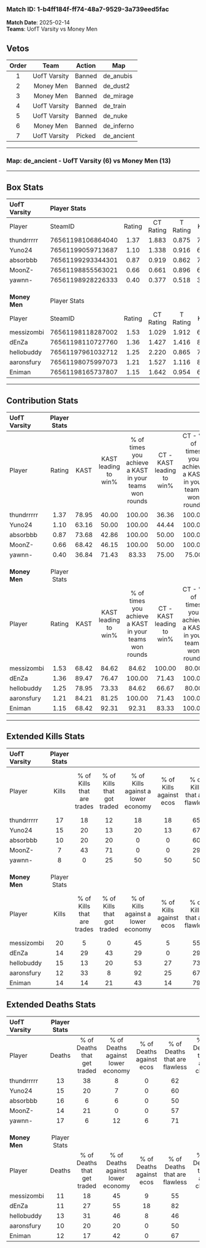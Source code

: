 ### Match ID: 1-b4ff184f-ff74-48a7-9529-3a739eed5fac  
**Match Date**: 2025-02-14  
**Teams**: UofT Varsity vs Money Men  

## Vetos  

| Order | Team | Action | Map |
| :---: | :--: | :----: | --- |
| 1 | UofT Varsity | Banned | de_anubis |
| 2 | Money Men | Banned | de_dust2 |
| 3 | Money Men | Banned | de_mirage |
| 4 | UofT Varsity | Banned | de_train |
| 5 | UofT Varsity | Banned | de_nuke |
| 6 | Money Men | Banned | de_inferno |
| 7 | UofT Varsity | Picked | de_ancient |

---  

### **Map**: de_ancient - UofT Varsity (6) vs Money Men (13)  
---  

## Box Stats  

| **UofT Varsity** | Player Stats      |        |           |          |       |       |       |         |        |      |     |
| :- | :- | :-: | :-: | :-: | :-: | :-: | :-: | :-: | :-: | :-: | :-: |
| Player           | SteamID           | Rating | CT Rating | T Rating | KAST  |  ADR  | Kills | Assists | Deaths | K/D  | HS% |
| thundrrrrr       | 76561198106864040 |  1.37  |   1.883   |  0.875   | 78.95 | 95.0  |  17   |    4    |   13   | 1.31 | 35  |
| Yuno24           | 76561199059713687 |  1.10  |   1.338   |  0.916   | 63.16 | 94.6  |  15   |    2    |   15   | 1.00 | 80  |
| absorbbb         | 76561199293344301 |  0.87  |   0.919   |  0.862   | 73.68 | 74.4  |  10   |    5    |   16   | 0.63 | 50  |
| MoonZ-           | 76561198855563021 |  0.66  |   0.661   |  0.896   | 68.42 | 45.3  |   7   |    6    |   14   | 0.50 | 42  |
| yawnn-           | 76561198928226333 |  0.40  |   0.377   |  0.518   | 36.84 | 55.7  |   8   |    0    |   17   | 0.47 | 37  |
|                  |                   |        |           |          |       |       |       |         |        |      |     |
|                  |                   |        |           |          |       |       |       |         |        |      |     |
|                  |                   |        |           |          |       |       |       |         |        |      |     |
| **Money Men**    | Player Stats      |        |           |          |       |       |       |         |        |      |     |
| Player           | SteamID           | Rating | CT Rating | T Rating | KAST  |  ADR  | Kills | Assists | Deaths | K/D  | HS% |
| messizombi       | 76561198118287002 |  1.53  |   1.029   |  1.912   | 68.42 | 108.2 |  20   |    4    |   11   | 1.82 | 60  |
| dEnZa            | 76561198110727760 |  1.36  |   1.427   |  1.416   | 89.47 | 86.3  |  14   |    8    |   11   | 1.27 | 35  |
| hellobuddy       | 76561197961032712 |  1.25  |   2.220   |  0.865   | 78.95 | 84.9  |  15   |    4    |   13   | 1.15 | 53  |
| aaronsfury       | 76561198075997073 |  1.21  |   1.527   |  1.116   | 84.21 | 66.9  |  12   |   10    |   10   | 1.20 |  8  |
| Eniman           | 76561198165737807 |  1.15  |   1.642   |  0.954   | 68.42 | 76.7  |  14   |    8    |   12   | 1.17 | 50  |
---  

## Contribution Stats  

| **UofT Varsity** | Player Stats |       |                      |                                                        |                           |                                                             |                          |                                                            |
| :- | :-: | :-: | :-: | :-: | :-: | :-: | :-: | :-: |
| Player           |    Rating    | KAST  | KAST leading to win% | % of times you achieve a KAST in your teams won rounds | CT - KAST leading to win% | CT - % of times you achieve a KAST in your teams won rounds | T - KAST leading to win% | T - % of times you achieve a KAST in your teams won rounds |
| thundrrrrr       |     1.37     | 78.95 |        40.00         |                         100.00                         |           36.36           |                           100.00                            |          50.00           |                           100.00                           |
| Yuno24           |     1.10     | 63.16 |        50.00         |                         100.00                         |           44.44           |                           100.00                            |          66.67           |                           100.00                           |
| absorbbb         |     0.87     | 73.68 |        42.86         |                         100.00                         |           50.00           |                           100.00                            |          33.33           |                           100.00                           |
| MoonZ-           |     0.66     | 68.42 |        46.15         |                         100.00                         |           50.00           |                           100.00                            |          40.00           |                           100.00                           |
| yawnn-           |     0.40     | 36.84 |        71.43         |                         83.33                          |           75.00           |                            75.00                            |          66.67           |                           100.00                           |
|                  |              |       |                      |                                                        |                           |                                                             |                          |                                                            |
|                  |              |       |                      |                                                        |                           |                                                             |                          |                                                            |
|                  |              |       |                      |                                                        |                           |                                                             |                          |                                                            |
| **Money Men**    | Player Stats |       |                      |                                                        |                           |                                                             |                          |                                                            |
| Player           |    Rating    | KAST  | KAST leading to win% | % of times you achieve a KAST in your teams won rounds | CT - KAST leading to win% | CT - % of times you achieve a KAST in your teams won rounds | T - KAST leading to win% | T - % of times you achieve a KAST in your teams won rounds |
| messizombi       |     1.53     | 68.42 |        84.62         |                         84.62                          |          100.00           |                            80.00                            |          77.78           |                           87.50                            |
| dEnZa            |     1.36     | 89.47 |        76.47         |                         100.00                         |           71.43           |                           100.00                            |          80.00           |                           100.00                           |
| hellobuddy       |     1.25     | 78.95 |        73.33         |                         84.62                          |           66.67           |                            80.00                            |          77.78           |                           87.50                            |
| aaronsfury       |     1.21     | 84.21 |        81.25         |                         100.00                         |           71.43           |                           100.00                            |          88.89           |                           100.00                           |
| Eniman           |     1.15     | 68.42 |        92.31         |                         92.31                          |           83.33           |                           100.00                            |          100.00          |                           87.50                            |
---  

## Extended Kills Stats  

| **UofT Varsity** | Player Stats |                            |                            |                                    |                         |                              |                                 |                                       |                    |           |
| :- | :-: | :-: | :-: | :-: | :-: | :-: | :-: | :-: | :-: | :-: |
| Player           |    Kills     | % of Kills that are trades | % of Kills that got traded | % of Kills against a lower economy | % of Kills against ecos | % of Kills that are flawless | % of Kills that are close duels | % of Kills that are assisted by flash | Pistol Round Kills | AWP Kills |
| thundrrrrr       |      17      |             18             |             12             |                 18                 |           18            |              65              |                6                |                   6                   |         2          |     2     |
| Yuno24           |      15      |             20             |             13             |                 20                 |           13            |              67              |               13                |                   0                   |         5          |     0     |
| absorbbb         |      10      |             20             |             20             |                 0                  |            0            |              60              |                0                |                   0                   |         2          |     0     |
| MoonZ-           |      7       |             43             |             71             |                 0                  |            0            |              29              |                0                |                   0                   |         0          |     0     |
| yawnn-           |      8       |             0              |             25             |                 50                 |           50            |              50              |                0                |                  25                   |         1          |     0     |
|                  |              |                            |                            |                                    |                         |                              |                                 |                                       |                    |           |
|                  |              |                            |                            |                                    |                         |                              |                                 |                                       |                    |           |
|                  |              |                            |                            |                                    |                         |                              |                                 |                                       |                    |           |
| **Money Men**    | Player Stats |                            |                            |                                    |                         |                              |                                 |                                       |                    |           |
| Player           |    Kills     | % of Kills that are trades | % of Kills that got traded | % of Kills against a lower economy | % of Kills against ecos | % of Kills that are flawless | % of Kills that are close duels | % of Kills that are assisted by flash | Pistol Round Kills | AWP Kills |
| messizombi       |      20      |             5              |             0              |                 45                 |            5            |              55              |               25                |                  10                   |         0          |     0     |
| dEnZa            |      14      |             29             |             43             |                 29                 |            0            |              29              |                0                |                   7                   |         1          |     0     |
| hellobuddy       |      15      |             13             |             20             |                 53                 |           27            |              73              |                7                |                   7                   |         2          |     0     |
| aaronsfury       |      12      |             33             |             8              |                 92                 |           25            |              67              |                8                |                  17                   |         0          |     5     |
| Eniman           |      14      |             14             |             21             |                 43                 |           14            |              79              |               14                |                   0                   |         2          |     0     |
## Extended Deaths Stats  

| **UofT Varsity** | Player Stats |                             |                                   |                          |                               |                            |                           |               |
| :- | :-: | :-: | :-: | :-: | :-: | :-: | :-: | :-: |
| Player           |    Deaths    | % of Deaths that get traded | % of Deaths against lower economy | % of Deaths against ecos | % of Deaths that are flawless | % of Deaths that are close | % of Deaths while blinded | Deaths to AWP |
| thundrrrrr       |      13      |             38              |                 8                 |            0             |              62               |             0              |            15             |       0       |
| Yuno24           |      15      |             20              |                 7                 |            0             |              60               |             7              |             7             |       2       |
| absorbbb         |      16      |              6              |                 6                 |            0             |              50               |             31             |             6             |       0       |
| MoonZ-           |      14      |             21              |                 0                 |            0             |              57               |             7              |            14             |       2       |
| yawnn-           |      17      |              6              |                12                 |            6             |              71               |             12             |             0             |       1       |
|                  |              |                             |                                   |                          |                               |                            |                           |               |
|                  |              |                             |                                   |                          |                               |                            |                           |               |
|                  |              |                             |                                   |                          |                               |                            |                           |               |
| **Money Men**    | Player Stats |                             |                                   |                          |                               |                            |                           |               |
| Player           |    Deaths    | % of Deaths that get traded | % of Deaths against lower economy | % of Deaths against ecos | % of Deaths that are flawless | % of Deaths that are close | % of Deaths while blinded | Deaths to AWP |
| messizombi       |      11      |             18              |                45                 |            9             |              55               |             9              |            18             |       0       |
| dEnZa            |      11      |             27              |                55                 |            18            |              82               |             0              |             0             |       1       |
| hellobuddy       |      13      |             31              |                46                 |            8             |              46               |             15             |             0             |       0       |
| aaronsfury       |      10      |             20              |                20                 |            0             |              50               |             0              |            10             |       0       |
| Eniman           |      12      |             17              |                42                 |            0             |              67               |             0              |             0             |       1       |
